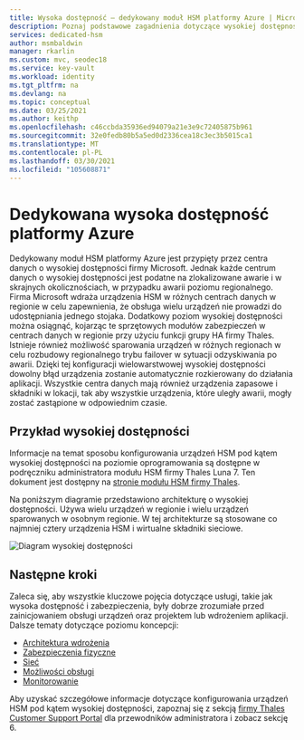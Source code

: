 ```yaml
---
title: Wysoka dostępność — dedykowany moduł HSM platformy Azure | Microsoft Docs
description: Poznaj podstawowe zagadnienia dotyczące wysokiej dostępności dedykowanego modułu HSM platformy Azure. Ten artykuł zawiera przykład.
services: dedicated-hsm
author: msmbaldwin
manager: rkarlin
ms.custom: mvc, seodec18
ms.service: key-vault
ms.workload: identity
ms.tgt_pltfrm: na
ms.devlang: na
ms.topic: conceptual
ms.date: 03/25/2021
ms.author: keithp
ms.openlocfilehash: c46ccbda35936ed94079a21e3e9c72405875b961
ms.sourcegitcommit: 32e0fedb80b5a5ed0d2336cea18c3ec3b5015ca1
ms.translationtype: MT
ms.contentlocale: pl-PL
ms.lasthandoff: 03/30/2021
ms.locfileid: "105608871"
---
```

# <a name="azure-dedicated-hsm-high-availability"></a>Dedykowana wysoka dostępność platformy Azure

Dedykowany moduł HSM platformy Azure jest przypięty przez centra danych o wysokiej dostępności firmy Microsoft. Jednak każde centrum danych o wysokiej dostępności jest podatne na zlokalizowane awarie i w skrajnych okolicznościach, w przypadku awarii poziomu regionalnego. Firma Microsoft wdraża urządzenia HSM w różnych centrach danych w regionie w celu zapewnienia, że obsługa wielu urządzeń nie prowadzi do udostępniania jednego stojaka. Dodatkowy poziom wysokiej dostępności można osiągnąć, kojarząc te sprzętowych modułów zabezpieczeń w centrach danych w regionie przy użyciu funkcji grupy HA firmy Thales. Istnieje również możliwość sparowania urządzeń w różnych regionach w celu rozbudowy regionalnego trybu failover w sytuacji odzyskiwania po awarii. Dzięki tej konfiguracji wielowarstwowej wysokiej dostępności dowolny błąd urządzenia zostanie automatycznie rozkierowany do działania aplikacji. Wszystkie centra danych mają również urządzenia zapasowe i składniki w lokacji, tak aby wszystkie urządzenia, które uległy awarii, mogły zostać zastąpione w odpowiednim czasie.

## <a name="high-availability-example"></a>Przykład wysokiej dostępności

Informacje na temat sposobu konfigurowania urządzeń HSM pod kątem wysokiej dostępności na poziomie oprogramowania są dostępne w podręczniku administratora modułu HSM firmy Thales Luna 7. Ten dokument jest dostępny na  [stronie modułu HSM firmy Thales](https://cpl.thalesgroup.com/encryption/hardware-security-modules/network-hsms).

Na poniższym diagramie przedstawiono architekturę o wysokiej dostępności. Używa wielu urządzeń w regionie i wielu urządzeń sparowanych w osobnym regionie. W tej architekturze są stosowane co najmniej cztery urządzenia HSM i wirtualne składniki sieciowe.

![Diagram wysokiej dostępności](media/high-availability/high-availability.png)

## <a name="next-steps"></a>Następne kroki

Zaleca się, aby wszystkie kluczowe pojęcia dotyczące usługi, takie jak wysoka dostępność i zabezpieczenia, były dobrze zrozumiałe przed zainicjowaniem obsługi urządzeń oraz projektem lub wdrożeniem aplikacji.
Dalsze tematy dotyczące poziomu koncepcji:

* [Architektura wdrożenia](deployment-architecture.md)
* [Zabezpieczenia fizyczne](physical-security.md)
* [Sieć](networking.md)
* [Możliwości obsługi](supportability.md)
* [Monitorowanie](monitoring.md)

Aby uzyskać szczegółowe informacje dotyczące konfigurowania urządzeń HSM pod kątem wysokiej dostępności, zapoznaj się z sekcją [firmy Thales Customer Support Portal](https://supportportal.thalesgroup.com/csm) dla przewodników administratora i zobacz sekcję 6.
